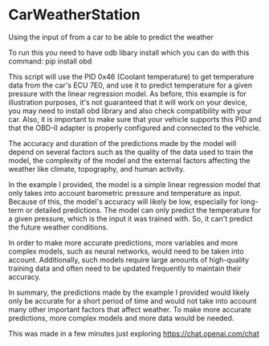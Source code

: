 # CarWeatherStation
Using the input of from a car to be able to predict the weather

To run this you need to have odb libary install which you can do with this command:
pip install obd


This script will use the PID 0x46 (Coolant temperature) to get temperature data from the car's ECU 7E0, and use it to predict temperature for a given pressure with the linear regression model. As before, this example is for illustration purposes, it's not guaranteed that it will work on your device, you may need to install obd library and also check compatibility with your car. Also, it is important to make sure that your vehicle supports this PID and that the OBD-II adapter is properly configured and connected to the vehicle.

The accuracy and duration of the predictions made by the model will depend on several factors such as the quality of the data used to train the model, the complexity of the model and the external factors affecting the weather like climate, topography, and human activity.

In the example I provided, the model is a simple linear regression model that only takes into account barometric pressure and temperature as input. Because of this, the model's accuracy will likely be low, especially for long-term or detailed predictions. The model can only predict the temperature for a given pressure, which is the input it was trained with. So, it can't predict the future weather conditions.

In order to make more accurate predictions, more variables and more complex models, such as neural networks, would need to be taken into account. Additionally, such models require large amounts of high-quality training data and often need to be updated frequently to maintain their accuracy.

In summary, the predictions made by the example I provided would likely only be accurate for a short period of time and would not take into account many other important factors that affect weather. To make more accurate predictions, more complex models and more data would be needed.

This was made in a few minutes just exploring https://chat.openai.com/chat
